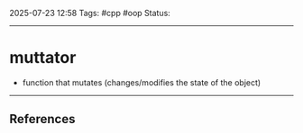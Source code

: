 
2025-07-23 12:58
Tags: #cpp #oop
Status:

---
# muttator
- function that mutates (changes/modifies the state of the object)

---
## References



